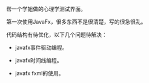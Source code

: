 帮一个学姐做的心理学测试界面。

第一次使用JavaFx，很多东西不是很清楚，写的很急很乱。

代码结构有待优化，以下几个问题待解决：

* javafx事件驱动编程。

* javafx时间线编程。

* javafx fxml的使用。